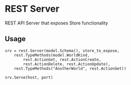 # REST Server
REST API Server that exposes Store functionality

## Usage
```
srv = rest.Server(model.Schema(), store_to_expose,
    rest.TypeMethods(model.WorldKind,
        rest.ActionGet, rest.ActionCreate,
        rest.ActionDelete, rest.ActionUpdate),
    rest.TypeMethods("AnotherWorld", rest.ActionGet))

srv.Serve(host, port)
```
